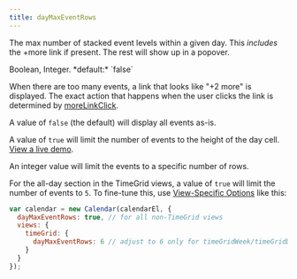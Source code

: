 ```yaml
---
title: dayMaxEventRows
---
```


The max number of stacked event levels within a given day. This *includes* the +more link if present. The rest will show up in a popover.

<div class='spec' markdown='1'>
Boolean, Integer. *default:* `false`
</div>

When there are too many events, a link that looks like "+2 more" is displayed. The exact action that happens when the user clicks the link is determined by [moreLinkClick](moreLinkClick).

A value of `false` (the default) will display all events as-is.

A value of `true` will limit the number of events to the height of the day cell. [View a live demo](event-popover-demo).

An integer value will limit the events to a specific number of rows.

For the all-day section in the TimeGrid views, a value of `true` will limit the number of events to `5`. To fine-tune this, use [View-Specific Options](view-specific-options) like this:

```js
var calendar = new Calendar(calendarEl, {
  dayMaxEventRows: true, // for all non-TimeGrid views
  views: {
    timeGrid: {
      dayMaxEventRows: 6 // adjust to 6 only for timeGridWeek/timeGridDay
    }
  }
});
```
